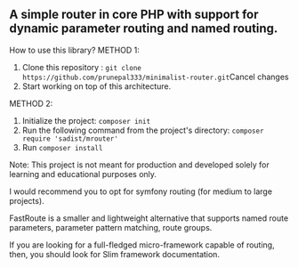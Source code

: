 ## A simple router in core PHP with support for dynamic parameter routing and named routing.

How to use this library?
METHOD 1:
1. Clone this repository : `git clone https://github.com/prunepal333/minimalist-router.git`Cancel changes
2. Start working on top of this architecture.

METHOD 2:
1. Initialize the project: `composer init`
2. Run the following command from the project's directory:
  `composer require 'sadist/mrouter'`
3. Run `composer install`

Note:
This project is not meant for production and developed solely for learning and educational purposes only.

I would recommend you to opt for symfony routing (for medium to large projects).

FastRoute is a smaller and lightweight alternative that supports named route parameters, parameter pattern matching, route groups.

If you are looking for a full-fledged micro-framework capable of routing, then, you should look for Slim framework documentation.
